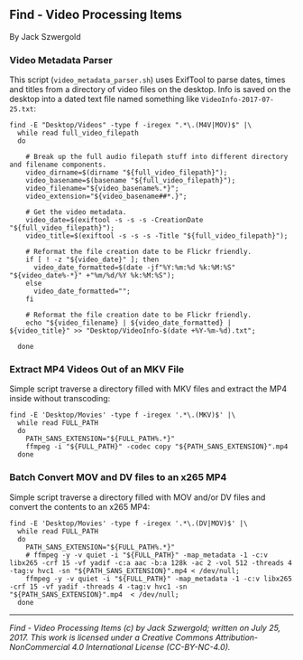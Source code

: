 ## Find - Video Processing Items

By Jack Szwergold

### Video Metadata Parser

This script (`video_metadata_parser.sh`) uses ExifTool to parse dates, times and titles from a directory of video files on the desktop. Info is saved on the desktop into a dated text file named something like `VideoInfo-2017-07-25.txt`:

	find -E "Desktop/Videos" -type f -iregex ".*\.(M4V|MOV)$" |\
	  while read full_video_filepath
	  do
	
	    # Break up the full audio filepath stuff into different directory and filename components.
	    video_dirname=$(dirname "${full_video_filepath}");
	    video_basename=$(basename "${full_video_filepath}");
	    video_filename="${video_basename%.*}";
	    video_extension="${video_basename##*.}";
	
	    # Get the video metadata.
	    video_date=$(exiftool -s -s -s -CreationDate "${full_video_filepath}");
	    video_title=$(exiftool -s -s -s -Title "${full_video_filepath}");
	
	    # Reformat the file creation date to be Flickr friendly.
	    if [ ! -z "${video_date}" ]; then
	      video_date_formatted=$(date -jf"%Y:%m:%d %k:%M:%S" "${video_date%-*}" +"%m/%d/%Y %k:%M:%S");
	    else
	      video_date_formatted="";
	    fi
	
	    # Reformat the file creation date to be Flickr friendly.
	    echo "${video_filename} | ${video_date_formatted} | ${video_title}" >> "Desktop/VideoInfo-$(date +%Y-%m-%d).txt";
	
	  done

### Extract MP4 Videos Out of an MKV File

Simple script traverse a directory filled with MKV files and extract the MP4 inside without transcoding:

	find -E 'Desktop/Movies' -type f -iregex '.*\.(MKV)$' |\
	  while read FULL_PATH
	  do
	    PATH_SANS_EXTENSION="${FULL_PATH%.*}"
	    ffmpeg -i "${FULL_PATH}" -codec copy "${PATH_SANS_EXTENSION}".mp4
	  done

### Batch Convert MOV and DV files to an x265 MP4

Simple script traverse a directory filled with MOV and/or DV files and convert the contents to an x265 MP4:

	find -E 'Desktop/Movies' -type f -iregex '.*\.(DV|MOV)$' |\
	  while read FULL_PATH
	  do
	    PATH_SANS_EXTENSION="${FULL_PATH%.*}"
	    # ffmpeg -y -v quiet -i "${FULL_PATH}" -map_metadata -1 -c:v libx265 -crf 15 -vf yadif -c:a aac -b:a 128k -ac 2 -vol 512 -threads 4 -tag:v hvc1 -sn "${PATH_SANS_EXTENSION}".mp4 < /dev/null;
	    ffmpeg -y -v quiet -i "${FULL_PATH}" -map_metadata -1 -c:v libx265 -crf 15 -vf yadif -threads 4 -tag:v hvc1 -sn "${PATH_SANS_EXTENSION}".mp4  < /dev/null;
	  done

***

*Find - Video Processing Items (c) by Jack Szwergold; written on July 25, 2017. This work is licensed under a Creative Commons Attribution-NonCommercial 4.0 International License (CC-BY-NC-4.0).*